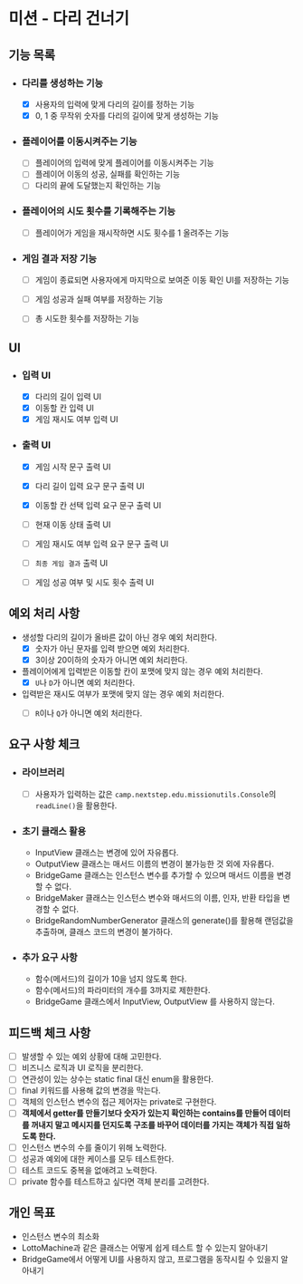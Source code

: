 # 미션 - 다리 건너기

## 기능 목록

- ### 다리를 생성하는 기능
    - [x] 사용자의 입력에 맞게 다리의 길이를 정하는 기능
    - [x] 0, 1 중 무작위 숫자를 다리의 길이에 맞게 생성하는 기능

- ### 플레이어를 이동시켜주는 기능
    - [ ] 플레이어의 입력에 맞게 플레이어를 이동시켜주는 기능
    - [ ] 플레이어 이동의 성공, 실패를 확인하는 기능
    - [ ] 다리의 끝에 도달했는지 확인하는 기능

- ### 플레이어의 시도 횟수를 기록해주는 기능
    - [ ] 플레이어가 게임을 재시작하면 시도 횟수를 1 올려주는 기능

- ### 게임 결과 저장 기능
    - [ ] 게임이 종료되면 사용자에게 마지막으로 보여준 이동 확인 UI를 저장하는 기능
    - [ ] 게임 성공과 실패 여부를 저장하는 기능
    - [ ] 총 시도한 횟수를 저장하는 기능


## UI

- ### 입력 UI
    - [x] 다리의 길이 입력 UI
    - [x] 이동할 칸 입력 UI
    - [x] 게임 재시도 여부 입력 UI

- ### 출력 UI
    - [x] 게임 시작 문구 출력 UI
    - [x] 다리 길이 입력 요구 문구 출력 UI
    - [x] 이동할 칸 선택 입력 요구 문구 출력 UI
    - [ ] 현재 이동 상태 출력 UI
    - [ ] 게임 재시도 여부 입력 요구 문구 출력 UI
    - [ ] `최종 게임 결과` 출력 UI
    - [ ] 게임 성공 여부 및 시도 횟수 출력 UI


## 예외 처리 사항

- 생성할 다리의 길이가 올바른 값이 아닌 경우 예외 처리한다.
    - [x] 숫자가 아닌 문자를 입력 받으면 예외 처리한다.
    - [x] 3이상 20이하의 숫자가 아니면 예외 처리한다.

- 플레이어에게 입력받은 이동할 칸이 포맷에 맞지 않는 경우 예외 처리한다.
    - [x] `U`나 `D`가 아니면 예외 처리한다.

- 입력받은 재시도 여부가 포맷에 맞지 않는 경우 예외 처리한다.
    - [ ] `R`이나 `Q`가 아니면 예외 처리한다.


## 요구 사항 체크

- ### 라이브러리
    - [ ] 사용자가 입력하는 값은 `camp.nextstep.edu.missionutils.Console`의 `readLine()`을 활용한다.

- ### 초기 클래스 활용
    - InputView 클래스는 변경에 있어 자유롭다.
    - OutputView 클래스는 매서드 이름의 변경이 불가능한 것 외에 자유롭다.
    - BridgeGame 클래스는 인스턴스 변수를 추가할 수 있으며 매서드 이름을 변경할 수 없다.
    - BridgeMaker 클래스는 인스턴스 변수와 매서드의 이름, 인자, 반환 타입을 변경할 수 없다.
    - BridgeRandomNumberGenerator 클래스의 generate()를 활용해 랜덤값을 추출하며, 클래스 코드의 변경이 불가하다.

- ### 추가 요구 사항
    - 함수(메서드)의 길이가 10을 넘지 않도록 한다.
    - 함수(메서드)의 파라미터의 개수를 3까지로 제한한다.
    - BridgeGame 클래스에서 InputView, OutputView 를 사용하지 않는다.


## 피드백 체크 사항
- [ ] 발생할 수 있는 예외 상황에 대해 고민한다.
- [ ] 비즈니스 로직과 UI 로직을 분리한다.
- [ ] 연관성이 있는 상수는 static final 대신 enum을 활용한다.
- [ ] final 키워드를 사용해 값의 변경을 막는다.
- [ ] 객체의 인스턴스 변수의 접근 제어자는 private로 구현한다.
- [ ] **객체에서 getter를 만들기보다 숫자가 있는지 확인하는 contains를 만들어 데이터를 꺼내지 말고 메시지를 던지도록 구조를 바꾸어 데이터를 가지는 객체가 직접 일하도록 한다.**
- [ ] 인스턴스 변수의 수를 줄이기 위해 노력한다.
- [ ] 성공과 예외에 대한 케이스를 모두 테스트한다.
- [ ] 테스트 코드도 중복을 없애려고 노력한다.
- [ ] private 함수를 테스트하고 싶다면 객체 분리를 고려한다.

## 개인 목표
- 인스턴스 변수의 최소화
- LottoMachine과 같은 클래스는 어떻게 쉽게 테스트 할 수 있는지 알아내기
- BridgeGame에서 어떻게 UI를 사용하지 않고, 프로그램을 동작시킬 수 있을지 알아내기
